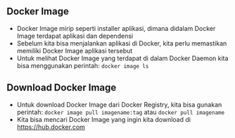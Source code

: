 ## Docker Image

- Docker Image mirip seperti installer aplikasi, dimana didalam Docker Image terdapat aplikasi dan dependensi
- Sebelum kita bisa menjalankan aplikasi di Docker, kita perlu memastikan memiliki Docker Image aplikasi tersebut 
- Untuk melihat Docker Image yang terdapat di dalam Docker Daemon kita bisa menggunakan perintah: `docker image ls`

## Download Docker Image

- Untuk download Docker Image dari Docker Registry, kita bisa gunakan perintah: `docker image pull imagename:tag` atau `docker pull imagename`
- Kita bisa mencari Docker Image yang ingin kita download di https://hub.docker.com
